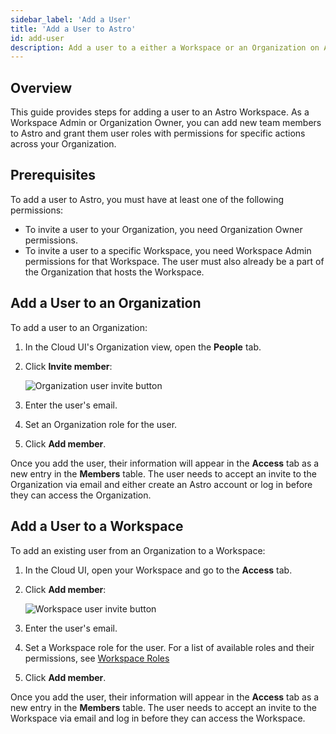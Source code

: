 ```yaml
---
sidebar_label: 'Add a User'
title: 'Add a User to Astro'
id: add-user
description: Add a user to a either a Workspace or an Organization on Astro.
---
```


## Overview

This guide provides steps for adding a user to an Astro Workspace. As a Workspace Admin or Organization Owner, you can add new team members to Astro and grant them user roles with permissions for specific actions across your Organization.

## Prerequisites

To add a user to Astro, you must have at least one of the following permissions:

- To invite a user to your Organization, you need Organization Owner permissions.
- To invite a user to a specific Workspace, you need Workspace Admin permissions for that Workspace. The user must also already be a part of the Organization that hosts the Workspace.

## Add a User to an Organization

To add a user to an Organization:

1. In the Cloud UI's Organization view, open the **People** tab.
2. Click **Invite member**:

    ![Organization user invite button](/img/docs/invite-org-user.png)

3. Enter the user's email.
4. Set an Organization role for the user.
5. Click **Add member**.

Once you add the user, their information will appear in the **Access** tab as a new entry in the **Members** table. The user needs to accept an invite to the Organization via email and either create an Astro account or log in before they can access the Organization.

## Add a User to a Workspace

To add an existing user from an Organization to a Workspace:

1. In the Cloud UI, open your Workspace and go to the **Access** tab.
2. Click **Add member**:

    ![Workspace user invite button](/img/docs/add-user.png)

3. Enter the user's email.
4. Set a Workspace role for the user. For a list of available roles and their permissions, see [Workspace Roles](user-permissions.md#workspace-roles)
5. Click **Add member**.

Once you add the user, their information will appear in the **Access** tab as a new entry in the **Members** table. The user needs to accept an invite to the Workspace via email and log in before they can access the Workspace.
